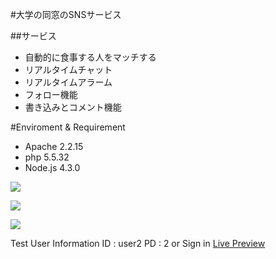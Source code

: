 #大学の同窓のSNSサービス

##サービス
 * 自動的に食事する人をマッチする
 * リアルタイムチャット
 * リアルタイムアラーム
 * フォロー機能
 * 書き込みとコメント機能

#Enviroment & Requirement
 * Apache 2.2.15
 * php 5.5.32
 * Node.js 4.3.0

![](http://portfolio.jongyoonb.space/jp/wp-content/uploads/sites/2/2016/09/w1.png)

![](http://portfolio.jongyoonb.space/jp/wp-content/uploads/sites/2/2016/09/w2.png)

![](http://portfolio.jongyoonb.space/jp/wp-content/uploads/sites/2/2016/09/w3.png)

Test User Information
ID : user2 PD : 2 or Sign in
<a href="http://jycom.asuscomm.com:6680" target="_blank">Live Preview</a>